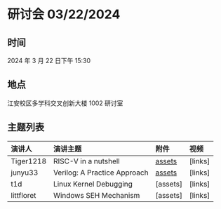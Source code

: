 # 研讨会 03/22/2024

## 时间

2024 年 3 月 22 日下午 15:30

## 地点

江安校区多学科交叉创新大楼 1002 研讨室

## 主题列表

| 演讲人 | 演讲主题 | 附件 | 视频 |
|:------|:------|:------|:------|
| Tiger1218 | RISC-V in a nutshell | [assets](http://tiger1218.com/files/rv.tar.gz) | [links] |
| junyu33 | Verilog: A Practice Approach | [assets](../slides-export.pdf) | [links] |
| t1d | Linux Kernel Debugging | [assets] | [links] |
| littfloret | Windows SEH Mechanism | [assets] | [links] |

